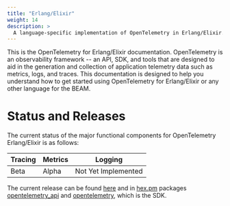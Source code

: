 ```yaml
---
title: "Erlang/Elixir"
weight: 14
description: >
  A language-specific implementation of OpenTelemetry in Erlang/Elixir.
---
```


This is the OpenTelemetry for Erlang/Elixir documentation. OpenTelemetry is an
observability framework -- an API, SDK, and tools that are designed to aid in
the generation and collection of application telemetry data such as metrics,
logs, and traces. This documentation is designed to help you understand how to
get started using OpenTelemetry for Erlang/Elixir or any other language for the BEAM.

# Status and Releases

The current status of the major functional components for OpenTelemetry Erlang/Elixir is as follows:

| Tracing | Metrics | Logging |
| ------- | ------- | ------- |
| Beta    | Alpha   | Not Yet Implemented |

The current release can be found
[here](https://github.com/open-telemetry/opentelemetry-erlang/releases) and in
[hex.pm](https://hex.pm) packages [opentelemetry_api](https://hex.pm/packages/opentelemetry_api)
and [opentelemetry](https://hex.pm/packages/opentelemetry), which is the SDK.


